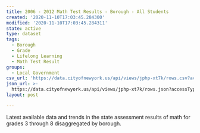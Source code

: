 ```yaml
---
title: 2006 - 2012 Math Test Results - Borough - All Students
created: '2020-11-10T17:03:45.284300'
modified: '2020-11-10T17:03:45.284311'
state: active
type: dataset
tags:
  - Borough
  - Grade
  - Lifelong Learning
  - Math Test Result
groups:
  - Local Government
csv_url: 'https://data.cityofnewyork.us/api/views/jphp-xt7k/rows.csv?accessType=DOWNLOAD'
json_url: >-
  https://data.cityofnewyork.us/api/views/jphp-xt7k/rows.json?accessType=DOWNLOAD
layout: post

---
```

Latest available data and trends in the state assessment results of math for grades 3 through 8 disaggregated by borough.
